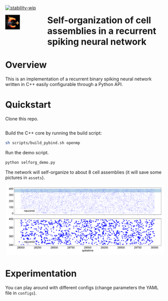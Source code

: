 
[![stability-wip](https://img.shields.io/badge/stability-wip-lightgrey.svg)](https://github.com/mkenney/software-guides/blob/master/STABILITY-BADGES.md#work-in-progress)


<div style="display: flex;">
  <div style="flex: 1; padding-right: 20px; width: 10%;">
    <img src="assets/HERO.webp" style="width: 50%;">
  </div>
  <div style="flex: 4; padding-left: 20px; width: 90%;">
    <h1 style="font-size: 2em; font-weight: bold; margin: 0;">
      Self-organization of cell assemblies in a recurrent spiking neural network
    </h1>
  </div>
</div>

# Overview

This is an implementation of a recurrent binary spiking neural network written in C++ easily configurable through a Python API. 

# Quickstart

Clone this repo.

```bash
```

Build the C++ core by running the build script:

```bash
sh scripts/build_pybind.sh openmp
```

Run the demo script. 

```bash
python selforg_demo.py
```

The network will self-organize to about 8 cell assemblies (it will save some pictures in `assets`).


<p align="center">
  <img src="assets/ca.png" width="500">
</p>

# Experimentation

You can play around with different configs (change parameters the YAML file in `configs`).




